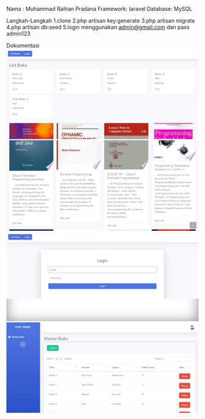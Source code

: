 Nama : Muhammad Raihan Pradana
Framework: laravel
Database: MySQL

Langkah-Langkah
1.clone
2.php artisan key:generate
3.php artisan migrate
4.php artisan db:seed
5.login menggunakan admin@gmail.com dan pass admin123

Dokumentasi 
![alt text](<public/dokumentasi/Screenshot 2025-04-29 120221.png>)
![alt text](<public/dokumentasi/Screenshot 2025-04-29 120234.png>)
![alt text](<public/dokumentasi/Screenshot 2025-04-29 120244.png>)
![alt text](<public/dokumentasi/Screenshot 2025-04-29 120259.png>)